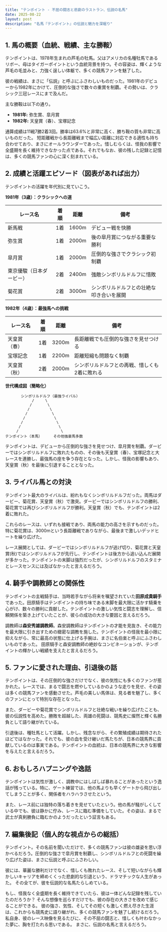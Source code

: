 ```yaml
---
title: "テンポイント - 不屈の闘志と悲劇のラストラン、伝説の名馬"
date: 2025-08-22
layout: post
description: "名馬『テンポイント』の伝説と魅力を深堀り"
---
```


## 1. 馬の概要（血統、戦績、主な勝鞍）

テンポイントは、1978年生まれの芦毛の牡馬。父はアメリカの名種牡馬であるリボー、母はタイガーポイントという血統背景を持つ。その容姿は、輝くような芦毛の毛並みと、力強く逞しい体躯で、多くの競馬ファンを魅了した。

彼の戦績は、まさに「伝説」と呼ぶにふさわしいものだった。1981年のデビューから1982年にかけて、圧倒的な強さで数々の重賞を制覇。その勢いは、クラシック三冠レースにまで及んだ。

主な勝鞍は以下の通り。

* **1981年:**  弥生賞、皐月賞
* **1982年:**  天皇賞（春）、宝塚記念

通算成績は11戦7勝2着3回。勝率は63.6%と非常に高く、勝ち鞍の質も非常に高いものだった。  短距離戦から長距離戦まで幅広い距離に対応できる適性も持ち合わせており、まさにオールラウンダーであった。惜しむらくは、怪我の影響で全盛期を長く維持できなかった点である。それでもなお、彼の残した記録と記憶は、多くの競馬ファンの心に深く刻まれている。


## 2. 成績と活躍エピソード（図表があれば出力）

テンポイントの活躍を年代別に見ていこう。

**1981年（3歳）：クラシックへの道**

| レース名      | 着順 | 距離 | 備考                                  |
|--------------|------|------|---------------------------------------|
| 新馬戦        | 1着  | 1600m| デビュー戦を快勝                         |
| 弥生賞        | 1着  | 2000m| 後の皐月賞につながる重要な勝利             |
| 皐月賞        | 1着  | 2000m| 圧倒的な強さでクラシック初制覇             |
| 東京優駿（日本ダービー）| 2着  | 2400m| 強敵シンボリルドルフに惜敗               |
| 菊花賞        | 2着  | 3000m| シンボリルドルフとの壮絶な叩き合いを展開    |


**1982年（4歳）：最強馬への挑戦**

| レース名      | 着順 | 距離 | 備考                                  |
|--------------|------|------|---------------------------------------|
| 天皇賞（春）  | 1着  | 3200m| 長距離戦でも圧倒的な強さを見せつける         |
| 宝塚記念      | 1着  | 2200m| 距離短縮も問題なく制覇                     |
| 天皇賞（秋）  | 2着  | 2000m| シンボリルドルフとの再戦、惜しくも2着に敗れる |


**世代構成図（簡略化）**

```
       シンボリルドルフ（最強ライバル）
            /     \
           /       \
          /         \
         /           \
        /             \
       /               \
      /                 \
     /                   \
テンポイント（本馬）     その他強豪馬多数
```

テンポイントは、デビューから圧倒的な強さを見せつけ、皐月賞を制覇。ダービーではシンボリルドルフに敗れたものの、その後も天皇賞（春）、宝塚記念と大レースを連勝し、最強馬の座を争う存在となった。しかし、怪我の影響もあり、天皇賞（秋）を最後に引退することとなった。


## 3. ライバル馬との対決

テンポイント最大のライバルは、紛れもなくシンボリルドルフだった。両馬はダービー、菊花賞、天皇賞（秋）で激突。ダービーではシンボリルドルフの勝利、菊花賞では再びシンボリルドルフが勝利。天皇賞（秋）でも、テンポイントは2着に敗れた。

これらのレースは、いずれも接戦であり、両馬の能力の高さを示すものだった。特に菊花賞は、3000mという長距離戦でありながら、最後まで激しいデッドヒートを繰り広げた。

レース展開としては、ダービーではシンボリルドルフが逃げ切り、菊花賞と天皇賞(秋)ではシンボリルドルフが先行し、テンポイントは後方から追い込んだ展開が多かった。テンポイントの末脚は強烈だったが、シンボリルドルフのスタミナとレースセンスには及ばなかったと言えるだろう。


## 4. 騎手や調教師との関係性

テンポイントの主戦騎手は、当時若手ながら将来を嘱望されていた**田原成貴騎手**であった。田原騎手はテンポイントの持ち味である末脚を最大限に活かす騎乗を心がけ、数々の勝利に貢献した。テンポイントの激しい気性と闘志を理解し、信頼関係を築き上げていたことが、彼らの成功の大きな要因と言えるだろう。

調教師は**森安秀雄調教師**。森安調教師はテンポイントの才能を見抜き、その能力を最大限に引き出すための緻密な調教を施した。テンポイントの怪我を最小限に抑えながら、常に最高の状態に仕上げる手腕は、まさに名伯楽と呼ぶにふさわしいものであった。  田原騎手と森安調教師の絶妙なコンビネーションが、テンポイントの輝かしい戦績を支えたと言えるだろう。


## 5. ファンに愛された理由、引退後の話

テンポイントは、その圧倒的な強さだけでなく、彼の気性にも多くのファンが惹かれた。レースでは、まるで闘志を燃やしているかのような走りを見せ、その姿は多くの競馬ファンを感動させた。芦毛の美しい馬体は、見る者を魅了し、多くのファンにとって特別な存在となった。

また、ダービーや菊花賞でシンボリルドルフと壮絶な戦いを繰り広げたことも、彼の伝説性を高めた。勝敗を超越した、両雄の死闘は、競馬史に燦然と輝く名勝負として語り継がれている。

引退後は、種牡馬として活躍。しかし、残念ながら、その繁殖成績は期待されたほどではなかった。それでも、彼の血を受け継いだ馬たちが、日本の競馬界に貢献しているのは事実である。テンポイントの血統は、日本の競馬界に大きな影響を与えたと言えるだろう。


## 6. おもしろハプニングや逸話

テンポイントは気性が激しく、調教中にはしばしば暴れることがあったという逸話が残っている。特に、ゲート練習では、他の馬よりも早くゲートから飛び出してしまうことが多く、関係者をハラハラさせたという。

また、レース前には独特の落ち着きを見せていたという。他の馬が騒がしくしている中でも、彼は静かに佇み、レースに臨む準備をしていた。その姿は、まるで武士が真剣勝負に臨むかのようだったという証言もある。


## 7. 編集後記（個人的な視点からの総括）

テンポイント。その名前を聞いただけで、多くの競馬ファンは彼の雄姿を思い浮かべるだろう。圧倒的な強さで皐月賞を制覇し、シンボリルドルフとの死闘を繰り広げた姿は、まさに伝説と呼ぶにふさわしい。

彼には、華麗な勝利だけでなく、惜しくも敗れたレース、そして短いながらも輝かしいキャリアを締めくくった悲劇的な引退という、ドラマチックな人生があった。  その全てが、彼を伝説的な名馬たらしめている。

もし、怪我なく全盛期を長く維持できていたら、彼は一体どんな記録を残していたのだろうか？  そんな想像を巡らすだけでも、彼の存在の大きさを改めて感じることができる。  彼の強さ、気性、そしてその短くも激しく燃え尽きた生涯は、これからも競馬史に語り継がれ、多くの競馬ファンを魅了し続けるだろう。  私自身、彼のレース映像を見るたびに、その不屈の闘志と、惜しくも叶わなかった夢に、胸を打たれる思いである。  まさに、伝説の名馬と言えるだろう。
